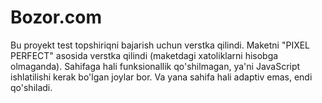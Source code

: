 # Bozor.com
Bu proyekt test topshiriqni bajarish uchun verstka qilindi.
Maketni "PIXEL PERFECT" asosida verstka qilindi (maketdagi xatoliklarni hisobga olmaganda).
Sahifaga hali funksionallik qo'shilmagan, ya'ni JavaScript ishlatilishi kerak bo'lgan joylar bor.
Va yana sahifa hali adaptiv emas, endi qo'shiladi.
